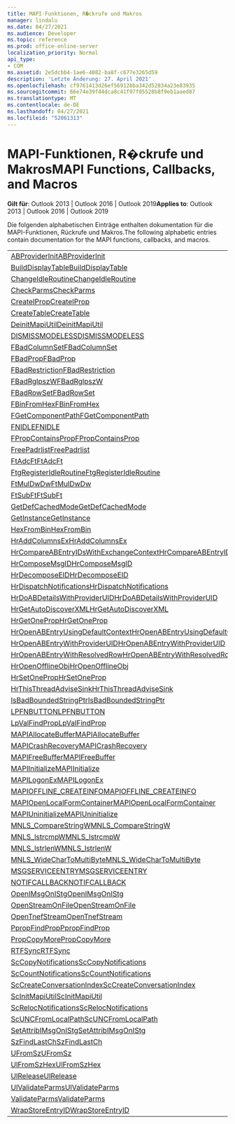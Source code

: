 ```yaml
---
title: MAPI-Funktionen, R�ckrufe und Makros
manager: lindalu
ms.date: 04/27/2021
ms.audience: Developer
ms.topic: reference
ms.prod: office-online-server
localization_priority: Normal
api_type:
- COM
ms.assetid: 2e5dcbb4-1ae6-4082-ba8f-c677e3265d59
description: 'Letzte Änderung: 27. April 2021'
ms.openlocfilehash: cf9761413d26ef56912bba342d52834a23e83935
ms.sourcegitcommit: 66e74e39f44dca8c41f97f05528b8f9eb1aaed87
ms.translationtype: MT
ms.contentlocale: de-DE
ms.lasthandoff: 04/27/2021
ms.locfileid: "52061313"
---
```

# <a name="mapi-functions-callbacks-and-macros"></a><span data-ttu-id="82410-103">MAPI-Funktionen, R�ckrufe und Makros</span><span class="sxs-lookup"><span data-stu-id="82410-103">MAPI Functions, Callbacks, and Macros</span></span>

 
  
<span data-ttu-id="82410-104">**Gilt für**: Outlook 2013 | Outlook 2016 | Outlook 2019</span><span class="sxs-lookup"><span data-stu-id="82410-104">**Applies to**: Outlook 2013 | Outlook 2016 | Outlook 2019</span></span>
  
<span data-ttu-id="82410-105">Die folgenden alphabetischen Einträge enthalten dokumentation für die MAPI-Funktionen, Rückrufe und Makros.</span><span class="sxs-lookup"><span data-stu-id="82410-105">The following alphabetic entries contain documentation for the MAPI functions, callbacks, and macros.</span></span> 
  
|||
|:-----|:-----|
|[<span data-ttu-id="82410-106">ABProviderInit</span><span class="sxs-lookup"><span data-stu-id="82410-106">ABProviderInit</span></span>](abproviderinit.md) <br/> |[<span data-ttu-id="82410-107">ACCELERATEABSDI</span><span class="sxs-lookup"><span data-stu-id="82410-107">ACCELERATEABSDI</span></span>](accelerateabsdi.md) <br/> |
|[<span data-ttu-id="82410-108">BuildDisplayTable</span><span class="sxs-lookup"><span data-stu-id="82410-108">BuildDisplayTable</span></span>](builddisplaytable.md) <br/> |[<span data-ttu-id="82410-109">CALLERRELEASE</span><span class="sxs-lookup"><span data-stu-id="82410-109">CALLERRELEASE</span></span>](callerrelease.md) <br/> |
|[<span data-ttu-id="82410-110">ChangeIdleRoutine</span><span class="sxs-lookup"><span data-stu-id="82410-110">ChangeIdleRoutine</span></span>](changeidleroutine.md) <br/> |[<span data-ttu-id="82410-111">CheckParameters</span><span class="sxs-lookup"><span data-stu-id="82410-111">CheckParameters</span></span>](checkparms.md) <br/> |
|[<span data-ttu-id="82410-112">CheckParms</span><span class="sxs-lookup"><span data-stu-id="82410-112">CheckParms</span></span>](checkparms.md) <br/> |[<span data-ttu-id="82410-113">CloseIMsgSession</span><span class="sxs-lookup"><span data-stu-id="82410-113">CloseIMsgSession</span></span>](closeimsgsession.md) <br/> |
|[<span data-ttu-id="82410-114">CreateIProp</span><span class="sxs-lookup"><span data-stu-id="82410-114">CreateIProp</span></span>](createiprop.md) <br/> |[<span data-ttu-id="82410-115">CreateMAPIInitializationMonitor</span><span class="sxs-lookup"><span data-stu-id="82410-115">CreateMAPIInitializationMonitor</span></span>](createmapiinitializationmonitor.md) <br/> |
|[<span data-ttu-id="82410-116">CreateTable</span><span class="sxs-lookup"><span data-stu-id="82410-116">CreateTable</span></span>](createtable.md) <br/> |  <br/>|
|[<span data-ttu-id="82410-117">DeinitMapiUtil</span><span class="sxs-lookup"><span data-stu-id="82410-117">DeinitMapiUtil</span></span>](deinitmapiutil.md) <br/> |[<span data-ttu-id="82410-118">DeregisterIdleRoutine</span><span class="sxs-lookup"><span data-stu-id="82410-118">DeregisterIdleRoutine</span></span>](deregisteridleroutine.md) <br/> |
|[<span data-ttu-id="82410-119">DISMISSMODELESS</span><span class="sxs-lookup"><span data-stu-id="82410-119">DISMISSMODELESS</span></span>](dismissmodeless.md) <br/> |[<span data-ttu-id="82410-120">EnableIdleRoutine</span><span class="sxs-lookup"><span data-stu-id="82410-120">EnableIdleRoutine</span></span>](enableidleroutine.md) <br/> |
|[<span data-ttu-id="82410-121">FBadColumnSet</span><span class="sxs-lookup"><span data-stu-id="82410-121">FBadColumnSet</span></span>](fbadcolumnset.md) <br/> |[<span data-ttu-id="82410-122">FBadEntryList</span><span class="sxs-lookup"><span data-stu-id="82410-122">FBadEntryList</span></span>](fbadentrylist.md) <br/> |
|[<span data-ttu-id="82410-123">FBadProp</span><span class="sxs-lookup"><span data-stu-id="82410-123">FBadProp</span></span>](fbadprop.md) <br/> |[<span data-ttu-id="82410-124">FBadPropTag</span><span class="sxs-lookup"><span data-stu-id="82410-124">FBadPropTag</span></span>](fbadproptag.md) <br/> |
|[<span data-ttu-id="82410-125">FBadRestriction</span><span class="sxs-lookup"><span data-stu-id="82410-125">FBadRestriction</span></span>](fbadrestriction.md) <br/> |[<span data-ttu-id="82410-126">FBadRglpNameID</span><span class="sxs-lookup"><span data-stu-id="82410-126">FBadRglpNameID</span></span>](fbadrglpnameid.md) <br/> |
|[<span data-ttu-id="82410-127">FBadRglpszW</span><span class="sxs-lookup"><span data-stu-id="82410-127">FBadRglpszW</span></span>](fbadrglpszw.md) <br/> |[<span data-ttu-id="82410-128">FBadRow</span><span class="sxs-lookup"><span data-stu-id="82410-128">FBadRow</span></span>](fbadrow.md) <br/> |
|[<span data-ttu-id="82410-129">FBadRowSet</span><span class="sxs-lookup"><span data-stu-id="82410-129">FBadRowSet</span></span>](fbadrowset.md) <br/> |[<span data-ttu-id="82410-130">FBadSortOrderSet</span><span class="sxs-lookup"><span data-stu-id="82410-130">FBadSortOrderSet</span></span>](fbadsortorderset.md) <br/> |
|[<span data-ttu-id="82410-131">FBinFromHex</span><span class="sxs-lookup"><span data-stu-id="82410-131">FBinFromHex</span></span>](fbinfromhex.md) <br/> |[<span data-ttu-id="82410-132">FEqualNames</span><span class="sxs-lookup"><span data-stu-id="82410-132">FEqualNames</span></span>](fequalnames.md) <br/> |
|[<span data-ttu-id="82410-133">FGetComponentPath</span><span class="sxs-lookup"><span data-stu-id="82410-133">FGetComponentPath</span></span>](fgetcomponentpath.md) <br/> |[<span data-ttu-id="82410-134">FixMAPI</span><span class="sxs-lookup"><span data-stu-id="82410-134">FixMAPI</span></span>](fixmapi.md) <br/> |
|[<span data-ttu-id="82410-135">FNIDLE</span><span class="sxs-lookup"><span data-stu-id="82410-135">FNIDLE</span></span>](fnidle.md) <br/> |[<span data-ttu-id="82410-136">FPropCompareProp</span><span class="sxs-lookup"><span data-stu-id="82410-136">FPropCompareProp</span></span>](fpropcompareprop.md) <br/> |
|[<span data-ttu-id="82410-137">FPropContainsProp</span><span class="sxs-lookup"><span data-stu-id="82410-137">FPropContainsProp</span></span>](fpropcontainsprop.md) <br/> |[<span data-ttu-id="82410-138">FPropExists</span><span class="sxs-lookup"><span data-stu-id="82410-138">FPropExists</span></span>](fpropexists.md) <br/> |
|[<span data-ttu-id="82410-139">FreePadrlist</span><span class="sxs-lookup"><span data-stu-id="82410-139">FreePadrlist</span></span>](freepadrlist.md) <br/> |[<span data-ttu-id="82410-140">FreeProws</span><span class="sxs-lookup"><span data-stu-id="82410-140">FreeProws</span></span>](freeprows.md) <br/> |
|[<span data-ttu-id="82410-141">FtAdcFt</span><span class="sxs-lookup"><span data-stu-id="82410-141">FtAdcFt</span></span>](ftadcft.md) <br/> |[<span data-ttu-id="82410-142">FtAddFt</span><span class="sxs-lookup"><span data-stu-id="82410-142">FtAddFt</span></span>](ftaddft.md) <br/> |
|[<span data-ttu-id="82410-143">FtgRegisterIdleRoutine</span><span class="sxs-lookup"><span data-stu-id="82410-143">FtgRegisterIdleRoutine</span></span>](ftgregisteridleroutine.md) <br/> |[<span data-ttu-id="82410-144">FtMulDw</span><span class="sxs-lookup"><span data-stu-id="82410-144">FtMulDw</span></span>](ftmuldw.md) <br/> |
|[<span data-ttu-id="82410-145">FtMulDwDw</span><span class="sxs-lookup"><span data-stu-id="82410-145">FtMulDwDw</span></span>](ftmuldwdw.md) <br/> |[<span data-ttu-id="82410-146">FtNegFt</span><span class="sxs-lookup"><span data-stu-id="82410-146">FtNegFt</span></span>](ftnegft.md) <br/> |
|[<span data-ttu-id="82410-147">FtSubFt</span><span class="sxs-lookup"><span data-stu-id="82410-147">FtSubFt</span></span>](ftsubft.md) <br/> |[<span data-ttu-id="82410-148">GetAttribIMsgOnIStg</span><span class="sxs-lookup"><span data-stu-id="82410-148">GetAttribIMsgOnIStg</span></span>](getattribimsgonistg.md) <br/> |
|[<span data-ttu-id="82410-149">GetDefCachedMode</span><span class="sxs-lookup"><span data-stu-id="82410-149">GetDefCachedMode</span></span>](getdefcachedmode.md) <br/> |[<span data-ttu-id="82410-150">GetDefCachedModeDownloadPubFoldFavs</span><span class="sxs-lookup"><span data-stu-id="82410-150">GetDefCachedModeDownloadPubFoldFavs</span></span>](getdefcachedmodedownloadpubfoldfavs.md) <br/> |
|[<span data-ttu-id="82410-151">GetInstance</span><span class="sxs-lookup"><span data-stu-id="82410-151">GetInstance</span></span>](getinstance.md) <br/> |[<span data-ttu-id="82410-152">GetTnefStreamCodepage</span><span class="sxs-lookup"><span data-stu-id="82410-152">GetTnefStreamCodepage</span></span>](gettnefstreamcodepage.md) <br/> |
|[<span data-ttu-id="82410-153">HexFromBin</span><span class="sxs-lookup"><span data-stu-id="82410-153">HexFromBin</span></span>](hexfrombin.md) <br/> |[<span data-ttu-id="82410-154">HrAddColumns</span><span class="sxs-lookup"><span data-stu-id="82410-154">HrAddColumns</span></span>](hraddcolumns.md) <br/> |
|[<span data-ttu-id="82410-155">HrAddColumnsEx</span><span class="sxs-lookup"><span data-stu-id="82410-155">HrAddColumnsEx</span></span>](hraddcolumnsex.md) <br/> |[<span data-ttu-id="82410-156">HrAllocAdviseSink</span><span class="sxs-lookup"><span data-stu-id="82410-156">HrAllocAdviseSink</span></span>](hrallocadvisesink.md) <br/> |
|[<span data-ttu-id="82410-157">HrCompareABEntryIDsWithExchangeContext</span><span class="sxs-lookup"><span data-stu-id="82410-157">HrCompareABEntryIDsWithExchangeContext</span></span>](hrcompareabentryidswithexchangecontext.md) <br/> |[<span data-ttu-id="82410-158">HrComposeEID</span><span class="sxs-lookup"><span data-stu-id="82410-158">HrComposeEID</span></span>](hrcomposeeid.md) <br/> |
|[<span data-ttu-id="82410-159">HrComposeMsgID</span><span class="sxs-lookup"><span data-stu-id="82410-159">HrComposeMsgID</span></span>](hrcomposemsgid.md) <br/> |[<span data-ttu-id="82410-160">HrCreateOfflineObj</span><span class="sxs-lookup"><span data-stu-id="82410-160">HrCreateOfflineObj</span></span>](hrcreateofflineobj.md) <br/> |
|[<span data-ttu-id="82410-161">HrDecomposeEID</span><span class="sxs-lookup"><span data-stu-id="82410-161">HrDecomposeEID</span></span>](hrdecomposeeid.md) <br/> |[<span data-ttu-id="82410-162">HrDecomposeMsgID</span><span class="sxs-lookup"><span data-stu-id="82410-162">HrDecomposeMsgID</span></span>](hrdecomposemsgid.md) <br/> |
|[<span data-ttu-id="82410-163">HrDispatchNotifications</span><span class="sxs-lookup"><span data-stu-id="82410-163">HrDispatchNotifications</span></span>](hrdispatchnotifications.md) <br/> |[<span data-ttu-id="82410-164">HrDoABDetailsWithExchangeContext</span><span class="sxs-lookup"><span data-stu-id="82410-164">HrDoABDetailsWithExchangeContext</span></span>](hrdoabdetailswithexchangecontext.md) <br/> |
|[<span data-ttu-id="82410-165">HrDoABDetailsWithProviderUID</span><span class="sxs-lookup"><span data-stu-id="82410-165">HrDoABDetailsWithProviderUID</span></span>](hrdoabdetailswithprovideruid.md) <br/> |[<span data-ttu-id="82410-166">HrEntryIDFromSz</span><span class="sxs-lookup"><span data-stu-id="82410-166">HrEntryIDFromSz</span></span>](hrentryidfromsz.md) <br/> |
|[<span data-ttu-id="82410-167">HrGetAutoDiscoverXML</span><span class="sxs-lookup"><span data-stu-id="82410-167">HrGetAutoDiscoverXML</span></span>](hrgetautodiscoverxml.md) <br/> |[<span data-ttu-id="82410-168">HrGetGALFromEmsmdbUID</span><span class="sxs-lookup"><span data-stu-id="82410-168">HrGetGALFromEmsmdbUID</span></span>](hrgetgalfromemsmdbuid.md) <br/> |
|[<span data-ttu-id="82410-169">HrGetOneProp</span><span class="sxs-lookup"><span data-stu-id="82410-169">HrGetOneProp</span></span>](hrgetoneprop.md) <br/> |[<span data-ttu-id="82410-170">HrIStorageFromStream</span><span class="sxs-lookup"><span data-stu-id="82410-170">HrIStorageFromStream</span></span>](hristoragefromstream.md) <br/> |
|[<span data-ttu-id="82410-171">HrOpenABEntryUsingDefaultContext</span><span class="sxs-lookup"><span data-stu-id="82410-171">HrOpenABEntryUsingDefaultContext</span></span>](hropenabentryusingdefaultcontext.md) <br/> |[<span data-ttu-id="82410-172">HrOpenABEntryWithExchangeContext</span><span class="sxs-lookup"><span data-stu-id="82410-172">HrOpenABEntryWithExchangeContext</span></span>](hropenabentrywithexchangecontext.md) <br/> |
|[<span data-ttu-id="82410-173">HrOpenABEntryWithProviderUID</span><span class="sxs-lookup"><span data-stu-id="82410-173">HrOpenABEntryWithProviderUID</span></span>](hropenabentrywithprovideruid.md) <br/> |[<span data-ttu-id="82410-174">HrOpenABEntryWithProviderUIDSupport</span><span class="sxs-lookup"><span data-stu-id="82410-174">HrOpenABEntryWithProviderUIDSupport</span></span>](hropenabentrywithprovideruidsupport.md) <br/> |
|[<span data-ttu-id="82410-175">HrOpenABEntryWithResolvedRow</span><span class="sxs-lookup"><span data-stu-id="82410-175">HrOpenABEntryWithResolvedRow</span></span>](hropenabentrywithresolvedrow.md) <br/> |[<span data-ttu-id="82410-176">HrOpenABEntryWithSupport</span><span class="sxs-lookup"><span data-stu-id="82410-176">HrOpenABEntryWithSupport</span></span>](hropenabentrywithsupport.md) <br/> |
|[<span data-ttu-id="82410-177">HrOpenOfflineObj</span><span class="sxs-lookup"><span data-stu-id="82410-177">HrOpenOfflineObj</span></span>](hropenofflineobj.md) <br/> |[<span data-ttu-id="82410-178">HrQueryAllRows</span><span class="sxs-lookup"><span data-stu-id="82410-178">HrQueryAllRows</span></span>](hrqueryallrows.md) <br/> |
|[<span data-ttu-id="82410-179">HrSetOneProp</span><span class="sxs-lookup"><span data-stu-id="82410-179">HrSetOneProp</span></span>](hrsetoneprop.md) <br/> |[<span data-ttu-id="82410-180">HrSzFromEntryID</span><span class="sxs-lookup"><span data-stu-id="82410-180">HrSzFromEntryID</span></span>](hrszfromentryid.md) <br/> |
|[<span data-ttu-id="82410-181">HrThisThreadAdviseSink</span><span class="sxs-lookup"><span data-stu-id="82410-181">HrThisThreadAdviseSink</span></span>](hrthisthreadadvisesink.md) <br/> |[<span data-ttu-id="82410-182">HrValidateIPMSubtree</span><span class="sxs-lookup"><span data-stu-id="82410-182">HrValidateIPMSubtree</span></span>](hrvalidateipmsubtree.md) <br/> |
|[<span data-ttu-id="82410-183">IsBadBoundedStringPtr</span><span class="sxs-lookup"><span data-stu-id="82410-183">IsBadBoundedStringPtr</span></span>](isbadboundedstringptr.md) <br/> |[<span data-ttu-id="82410-184">LAUNCHWIZARDENTRY</span><span class="sxs-lookup"><span data-stu-id="82410-184">LAUNCHWIZARDENTRY</span></span>](launchwizardentry.md) <br/> |
|[<span data-ttu-id="82410-185">LPFNBUTTON</span><span class="sxs-lookup"><span data-stu-id="82410-185">LPFNBUTTON</span></span>](lpfnbutton.md) <br/> |[<span data-ttu-id="82410-186">LPropCompareProp</span><span class="sxs-lookup"><span data-stu-id="82410-186">LPropCompareProp</span></span>](lpropcompareprop.md) <br/> |
|[<span data-ttu-id="82410-187">LpValFindProp</span><span class="sxs-lookup"><span data-stu-id="82410-187">LpValFindProp</span></span>](lpvalfindprop.md) <br/> |[<span data-ttu-id="82410-188">MAPIAdminProfiles</span><span class="sxs-lookup"><span data-stu-id="82410-188">MAPIAdminProfiles</span></span>](mapiadminprofiles.md) <br/> |
|[<span data-ttu-id="82410-189">MAPIAllocateBuffer</span><span class="sxs-lookup"><span data-stu-id="82410-189">MAPIAllocateBuffer</span></span>](mapiallocatebuffer.md) <br/> |[<span data-ttu-id="82410-190">MAPIAllocateMore</span><span class="sxs-lookup"><span data-stu-id="82410-190">MAPIAllocateMore</span></span>](mapiallocatemore.md) <br/> |
|[<span data-ttu-id="82410-191">MAPICrashRecovery</span><span class="sxs-lookup"><span data-stu-id="82410-191">MAPICrashRecovery</span></span>](mapicrashrecovery.md) <br/> |[<span data-ttu-id="82410-192">MAPIDeInitIdle</span><span class="sxs-lookup"><span data-stu-id="82410-192">MAPIDeInitIdle</span></span>](mapideinitidle.md) <br/> |
|[<span data-ttu-id="82410-193">MAPIFreeBuffer</span><span class="sxs-lookup"><span data-stu-id="82410-193">MAPIFreeBuffer</span></span>](mapifreebuffer.md) <br/> |[<span data-ttu-id="82410-194">MAPIGetDefaultMalloc</span><span class="sxs-lookup"><span data-stu-id="82410-194">MAPIGetDefaultMalloc</span></span>](mapigetdefaultmalloc.md) <br/> |
|[<span data-ttu-id="82410-195">MAPIInitialize</span><span class="sxs-lookup"><span data-stu-id="82410-195">MAPIInitialize</span></span>](mapiinitialize.md) <br/> |[<span data-ttu-id="82410-196">MAPIInitIdle</span><span class="sxs-lookup"><span data-stu-id="82410-196">MAPIInitIdle</span></span>](mapiinitidle.md) <br/> |
|[<span data-ttu-id="82410-197">MAPILogonEx</span><span class="sxs-lookup"><span data-stu-id="82410-197">MAPILogonEx</span></span>](mapilogonex.md) <br/> |[<span data-ttu-id="82410-198">MAPIOFFLINE_AGGREGATEINFO</span><span class="sxs-lookup"><span data-stu-id="82410-198">MAPIOFFLINE_AGGREGATEINFO</span></span>](mapioffline_aggregateinfo.md) <br/> |
|[<span data-ttu-id="82410-199">MAPIOFFLINE_CREATEINFO</span><span class="sxs-lookup"><span data-stu-id="82410-199">MAPIOFFLINE_CREATEINFO</span></span>](mapioffline_createinfo.md) <br/> |[<span data-ttu-id="82410-200">MAPIOpenFormMgr</span><span class="sxs-lookup"><span data-stu-id="82410-200">MAPIOpenFormMgr</span></span>](mapiopenformmgr.md) <br/> |
|[<span data-ttu-id="82410-201">MAPIOpenLocalFormContainer</span><span class="sxs-lookup"><span data-stu-id="82410-201">MAPIOpenLocalFormContainer</span></span>](mapiopenlocalformcontainer.md) <br/> |[<span data-ttu-id="82410-202">MAPIReallocateBuffer</span><span class="sxs-lookup"><span data-stu-id="82410-202">MAPIReallocateBuffer</span></span>](mapireallocatebuffer.md) <br/> |
|[<span data-ttu-id="82410-203">MAPIUninitialize</span><span class="sxs-lookup"><span data-stu-id="82410-203">MAPIUninitialize</span></span>](mapiuninitialize.md) <br/> |[<span data-ttu-id="82410-204">MapStorageSCode</span><span class="sxs-lookup"><span data-stu-id="82410-204">MapStorageSCode</span></span>](mapstoragescode.md) <br/> |
|[<span data-ttu-id="82410-205">MNLS_CompareStringW</span><span class="sxs-lookup"><span data-stu-id="82410-205">MNLS_CompareStringW</span></span>](mnls_comparestringw.md) <br/> |[<span data-ttu-id="82410-206">MNLS_IsBadStringPtrW</span><span class="sxs-lookup"><span data-stu-id="82410-206">MNLS_IsBadStringPtrW</span></span>](mnls_isbadstringptrw.md) <br/> |
|[<span data-ttu-id="82410-207">MNLS_lstrcmpW</span><span class="sxs-lookup"><span data-stu-id="82410-207">MNLS_lstrcmpW</span></span>](mnls_lstrcmpw.md) <br/> |[<span data-ttu-id="82410-208">MNLS_lstrcpyW</span><span class="sxs-lookup"><span data-stu-id="82410-208">MNLS_lstrcpyW</span></span>](mnls_lstrcpyw.md) <br/> |
|[<span data-ttu-id="82410-209">MNLS_lstrlenW</span><span class="sxs-lookup"><span data-stu-id="82410-209">MNLS_lstrlenW</span></span>](mnls_lstrlenw.md) <br/> |[<span data-ttu-id="82410-210">MNLS_MultiByteToWideChar</span><span class="sxs-lookup"><span data-stu-id="82410-210">MNLS_MultiByteToWideChar</span></span>](mnls_multibytetowidechar.md) <br/> |
|[<span data-ttu-id="82410-211">MNLS_WideCharToMultiByte</span><span class="sxs-lookup"><span data-stu-id="82410-211">MNLS_WideCharToMultiByte</span></span>](mnls_widechartomultibyte.md) <br/> |[<span data-ttu-id="82410-212">MSGCALLRELEASE</span><span class="sxs-lookup"><span data-stu-id="82410-212">MSGCALLRELEASE</span></span>](msgcallrelease.md) <br/> |
|[<span data-ttu-id="82410-213">MSGSERVICEENTRY</span><span class="sxs-lookup"><span data-stu-id="82410-213">MSGSERVICEENTRY</span></span>](msgserviceentry.md) <br/> |[<span data-ttu-id="82410-214">MSProviderInit</span><span class="sxs-lookup"><span data-stu-id="82410-214">MSProviderInit</span></span>](msproviderinit.md) <br/> |
|[<span data-ttu-id="82410-215">NOTIFCALLBACK</span><span class="sxs-lookup"><span data-stu-id="82410-215">NOTIFCALLBACK</span></span>](notifcallback.md) <br/> |[<span data-ttu-id="82410-216">NSTServiceEntry</span><span class="sxs-lookup"><span data-stu-id="82410-216">NSTServiceEntry</span></span>](nstserviceentry.md) <br/> |
|[<span data-ttu-id="82410-217">OpenIMsgOnIStg</span><span class="sxs-lookup"><span data-stu-id="82410-217">OpenIMsgOnIStg</span></span>](openimsgonistg.md) <br/> |[<span data-ttu-id="82410-218">OpenIMsgSession</span><span class="sxs-lookup"><span data-stu-id="82410-218">OpenIMsgSession</span></span>](openimsgsession.md) <br/> |
|[<span data-ttu-id="82410-219">OpenStreamOnFile</span><span class="sxs-lookup"><span data-stu-id="82410-219">OpenStreamOnFile</span></span>](openstreamonfile.md) <br/> |[<span data-ttu-id="82410-220">OpenStreamOnFileW</span><span class="sxs-lookup"><span data-stu-id="82410-220">OpenStreamOnFileW</span></span>](openstreamonfilew.md) <br/> |
|[<span data-ttu-id="82410-221">OpenTnefStream</span><span class="sxs-lookup"><span data-stu-id="82410-221">OpenTnefStream</span></span>](opentnefstream.md) <br/> |[<span data-ttu-id="82410-222">OpenTnefStreamEx</span><span class="sxs-lookup"><span data-stu-id="82410-222">OpenTnefStreamEx</span></span>](opentnefstreamex.md) <br/> |
|[<span data-ttu-id="82410-223">PpropFindProp</span><span class="sxs-lookup"><span data-stu-id="82410-223">PpropFindProp</span></span>](ppropfindprop.md) <br/> |[<span data-ttu-id="82410-224">PreprocessMessage</span><span class="sxs-lookup"><span data-stu-id="82410-224">PreprocessMessage</span></span>](preprocessmessage.md) <br/> |
|[<span data-ttu-id="82410-225">PropCopyMore</span><span class="sxs-lookup"><span data-stu-id="82410-225">PropCopyMore</span></span>](propcopymore.md) <br/> |[<span data-ttu-id="82410-226">RemovePreprocessInfo</span><span class="sxs-lookup"><span data-stu-id="82410-226">RemovePreprocessInfo</span></span>](removepreprocessinfo.md) <br/> |
|[<span data-ttu-id="82410-227">RTFSync</span><span class="sxs-lookup"><span data-stu-id="82410-227">RTFSync</span></span>](rtfsync.md) <br/> |[<span data-ttu-id="82410-228">ScBinFromHexBounded</span><span class="sxs-lookup"><span data-stu-id="82410-228">ScBinFromHexBounded</span></span>](scbinfromhexbounded.md) <br/> |
|[<span data-ttu-id="82410-229">ScCopyNotifications</span><span class="sxs-lookup"><span data-stu-id="82410-229">ScCopyNotifications</span></span>](sccopynotifications.md) <br/> |[<span data-ttu-id="82410-230">ScCopyProps</span><span class="sxs-lookup"><span data-stu-id="82410-230">ScCopyProps</span></span>](sccopyprops.md) <br/> |
|[<span data-ttu-id="82410-231">ScCountNotifications</span><span class="sxs-lookup"><span data-stu-id="82410-231">ScCountNotifications</span></span>](sccountnotifications.md) <br/> |[<span data-ttu-id="82410-232">ScCountProps</span><span class="sxs-lookup"><span data-stu-id="82410-232">ScCountProps</span></span>](sccountprops.md) <br/> |
|[<span data-ttu-id="82410-233">ScCreateConversationIndex</span><span class="sxs-lookup"><span data-stu-id="82410-233">ScCreateConversationIndex</span></span>](sccreateconversationindex.md) <br/> |[<span data-ttu-id="82410-234">ScDupPropset</span><span class="sxs-lookup"><span data-stu-id="82410-234">ScDupPropset</span></span>](scduppropset.md) <br/> |
|[<span data-ttu-id="82410-235">ScInitMapiUtil</span><span class="sxs-lookup"><span data-stu-id="82410-235">ScInitMapiUtil</span></span>](scinitmapiutil.md) <br/> |[<span data-ttu-id="82410-236">ScLocalPathFromUNC</span><span class="sxs-lookup"><span data-stu-id="82410-236">ScLocalPathFromUNC</span></span>](sclocalpathfromunc.md) <br/> |
|[<span data-ttu-id="82410-237">ScRelocNotifications</span><span class="sxs-lookup"><span data-stu-id="82410-237">ScRelocNotifications</span></span>](screlocnotifications.md) <br/> |[<span data-ttu-id="82410-238">ScRelocProps</span><span class="sxs-lookup"><span data-stu-id="82410-238">ScRelocProps</span></span>](screlocprops.md) <br/> |
|[<span data-ttu-id="82410-239">ScUNCFromLocalPath</span><span class="sxs-lookup"><span data-stu-id="82410-239">ScUNCFromLocalPath</span></span>](scuncfromlocalpath.md) <br/> |[<span data-ttu-id="82410-240">SERVICEWIZARDDLGPROC</span><span class="sxs-lookup"><span data-stu-id="82410-240">SERVICEWIZARDDLGPROC</span></span>](servicewizarddlgproc.md) <br/> |
|[<span data-ttu-id="82410-241">SetAttribIMsgOnIStg</span><span class="sxs-lookup"><span data-stu-id="82410-241">SetAttribIMsgOnIStg</span></span>](setattribimsgonistg.md) <br/> |[<span data-ttu-id="82410-242">SzFindCh</span><span class="sxs-lookup"><span data-stu-id="82410-242">SzFindCh</span></span>](szfindch.md) <br/> |
|[<span data-ttu-id="82410-243">SzFindLastCh</span><span class="sxs-lookup"><span data-stu-id="82410-243">SzFindLastCh</span></span>](szfindlastch.md) <br/> |[<span data-ttu-id="82410-244">SzFindSz</span><span class="sxs-lookup"><span data-stu-id="82410-244">SzFindSz</span></span>](szfindsz.md) <br/> |
|[<span data-ttu-id="82410-245">UFromSz</span><span class="sxs-lookup"><span data-stu-id="82410-245">UFromSz</span></span>](ufromsz.md) <br/> |[<span data-ttu-id="82410-246">UlAddRef</span><span class="sxs-lookup"><span data-stu-id="82410-246">UlAddRef</span></span>](uladdref.md) <br/> |
|[<span data-ttu-id="82410-247">UlFromSzHex</span><span class="sxs-lookup"><span data-stu-id="82410-247">UlFromSzHex</span></span>](ulfromszhex.md) <br/> |[<span data-ttu-id="82410-248">UlPropSize</span><span class="sxs-lookup"><span data-stu-id="82410-248">UlPropSize</span></span>](ulpropsize.md) <br/> |
|[<span data-ttu-id="82410-249">UlRelease</span><span class="sxs-lookup"><span data-stu-id="82410-249">UlRelease</span></span>](ulrelease.md) <br/> |[<span data-ttu-id="82410-250">UlValidateParameters</span><span class="sxs-lookup"><span data-stu-id="82410-250">UlValidateParameters</span></span>](ulvalidateparameters.md) <br/> |
|[<span data-ttu-id="82410-251">UlValidateParms</span><span class="sxs-lookup"><span data-stu-id="82410-251">UlValidateParms</span></span>](ulvalidateparms.md) <br/> |[<span data-ttu-id="82410-252">ValidateParameters</span><span class="sxs-lookup"><span data-stu-id="82410-252">ValidateParameters</span></span>](validateparameters.md) <br/> |
|[<span data-ttu-id="82410-253">ValidateParms</span><span class="sxs-lookup"><span data-stu-id="82410-253">ValidateParms</span></span>](validateparms.md) <br/> |[<span data-ttu-id="82410-254">WIZARDENTRY</span><span class="sxs-lookup"><span data-stu-id="82410-254">WIZARDENTRY</span></span>](wizardentry.md) <br/> |
|[<span data-ttu-id="82410-255">WrapStoreEntryID</span><span class="sxs-lookup"><span data-stu-id="82410-255">WrapStoreEntryID</span></span>](wrapstoreentryid.md) <br/> |[<span data-ttu-id="82410-256">XPProviderInit</span><span class="sxs-lookup"><span data-stu-id="82410-256">XPProviderInit</span></span>](xpproviderinit.md) <br/> |
   

